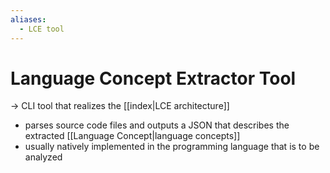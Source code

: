 ```yaml
---
aliases:
  - LCE tool
---
```

# Language Concept Extractor Tool
-> CLI tool that realizes the [[index|LCE architecture]]
- parses source code files and outputs a JSON that describes the extracted [[Language Concept|language concepts]]
- usually natively implemented in the programming language that is to be analyzed